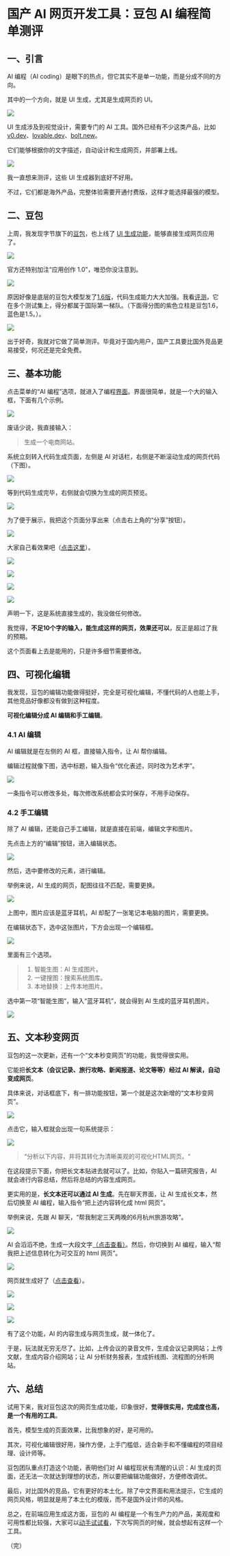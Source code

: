# 国产 AI 网页开发工具：豆包 AI 编程简单测评

## 一、引言

AI 编程（AI coding）是眼下的热点，但它其实不是单一功能，而是分成不同的方向。

其中的一个方向，就是 UI 生成，尤其是生成网页的 UI。

![](https://cdn.beekka.com/blogimg/asset/202506/bg2025062201.webp)

UI 生成涉及到视觉设计，需要专门的 AI 工具。国外已经有不少这类产品，比如 [v0.dev](https://v0.dev/)、[lovable.dev](http://lovable.dev/)、[bolt.new](https://bolt.new/)。

它们能够根据你的文字描述，自动设计和生成网页，并部署上线。

![](https://cdn.beekka.com/blogimg/asset/202506/bg2025062306.webp)

我一直想来测评，这些 UI 生成器到底好不好用。

不过，它们都是海外产品，完整体验需要开通付费版，这样才能选择最强的模型。

## 二、豆包

上周，我发现字节旗下的[豆包](https://www.doubao.com/chat/)，也上线了 [UI 生成功能](https://www.doubao.com/chat/coding)，能够直接生成网页应用了。

![](https://cdn.beekka.com/blogimg/asset/202506/bg2025062203.webp)

官方还特别加注“应用创作 1.0”，唯恐你没注意到。

![](https://cdn.beekka.com/blogimg/asset/202506/bg2025062307.webp)

原因好像是底层的豆包大模型发了[1.6版](https://mp.weixin.qq.com/s/TZeogITwPorPmToXU4f9iQ)，代码生成能力大大加强。我看[评测](https://zhuanlan.zhihu.com/p/1916265422740750402)，它在多个测试集上，得分都属于国际第一梯队。（下面得分图的紫色立柱是豆包1.6，蓝色是1.5。）。

![](https://cdn.beekka.com/blogimg/asset/202506/bg2025062316.webp)

出于好奇，我就对它做了简单测评。毕竟对于国内用户，国产工具要比国外竞品更易接受，何况还是完全免费。

## 三、基本功能

点击菜单的“AI 编程”选项，就进入了编程[界面](https://www.doubao.com/chat/coding)。界面很简单，就是一个大的输入框，下面有几个示例。

![](https://cdn.beekka.com/blogimg/asset/202506/bg2025062309.webp)

废话少说，我直接输入：

> 生成一个电商网站。

系统立刻转入代码生成页面，左侧是 AI 对话栏，右侧是不断滚动生成的网页代码（下图）。

![](https://cdn.beekka.com/blogimg/asset/202506/bg2025062310.webp)

等到代码生成完毕，右侧就会切换为生成的网页预览。

![](https://cdn.beekka.com/blogimg/asset/202506/bg2025062208.webp)

为了便于展示，我把这个页面分享出来（点击右上角的“分享”按钮）。

![](https://cdn.beekka.com/blogimg/asset/202506/bg2025062315.webp)

大家自己看效果吧（[点击这里](https://www.doubao.com/share/code/60c46be1f6096a1c)）。

![](https://cdn.beekka.com/blogimg/asset/202506/bg2025062209.webp)

![](https://cdn.beekka.com/blogimg/asset/202506/bg2025062211.webp)

![](https://cdn.beekka.com/blogimg/asset/202506/bg2025062312.webp)

![](https://cdn.beekka.com/blogimg/asset/202506/bg2025062313.webp)

声明一下，这是系统直接生成的，我没做任何修改。

我觉得，**不足10个字的输入，能生成这样的网页，效果还可以**，反正是超过了我的预期。

这个页面看上去是能用的，只是许多细节需要修改。

## 四、可视化编辑

我发现，豆包的编辑功能做得挺好，完全是可视化编辑，不懂代码的人也能上手，其他竞品好像都没有做到这种程度。

**可视化编辑分成 AI 编辑和手工编辑**。

### 4.1 AI 编辑

AI 编辑就是在左侧的 AI 框，直接输入指令，让 AI 帮你编辑。

编辑过程就像下图，选中标题，输入指令“优化表述，同时改为艺术字”。

![](https://cdn.beekka.com/blogimg/asset/202506/bg2025062314.webp)

一条指令可以修改多处，每次修改系统都会实时保存，不用手动保存。

### 4.2 手工编辑

除了 AI 编辑，还能自己手工编辑，就是直接在前端，编辑文字和图片。

先点击上方的“编辑”按钮，进入编辑状态。

![](https://cdn.beekka.com/blogimg/asset/202506/bg2025062212.webp)

然后，选中要修改的元素，进行编辑。

举例来说，AI 生成的网页，配图往往不匹配，需要更换。

![](https://cdn.beekka.com/blogimg/asset/202506/bg2025062213.webp)

上图中，图片应该是蓝牙耳机，AI 却配了一张笔记本电脑的图片，需要更换。

在编辑状态下，选中这张图片，下方会出现一个编辑框。

![](https://cdn.beekka.com/blogimg/asset/202506/bg2025062214.webp)

里面有三个选项。

> 1. 智能生图：AI 生成图片。
> 2. 一键搜图：搜索系统图库。
> 3. 本地替换：上传本地图片。

选中第一项“智能生图”，输入“蓝牙耳机”，就会得到 AI 生成的蓝牙耳机图片。

![](https://cdn.beekka.com/blogimg/asset/202506/bg2025062215.webp)

## 五、文本秒变网页

豆包的这一次更新，还有一个“文本秒变网页”的功能，我觉得很实用。

它能把**长文本（会议记录、旅行攻略、新闻报道、论文等等）经过 AI 解读，自动变成网页**。

具体来说，对话框底下，有一排功能按钮，第一个就是这次新增的“文本秒变网页”。

![](https://cdn.beekka.com/blogimg/asset/202506/bg2025062205.webp)

点击它，输入框就会出现一句系统提示：

![](https://cdn.beekka.com/blogimg/asset/202506/bg2025062206.webp)

> “分析以下内容，并将其转化为清晰美观的可视化HTML网页。“

在这段提示下面，你把长文本贴进去就可以了。比如，你贴入一篇研究报告，AI 就会进行内容总结，然后将总结的内容生成网页。

更实用的是，**长文本还可以通过 AI 生成**。先在聊天界面，让 AI 生成长文本，然后切换至 AI 编程，输入指令“把上述内容转化成 html 网页”。

举例来说，先跟 AI 聊天，“帮我制定三天两晚的6月杭州旅游攻略”。

![](https://cdn.beekka.com/blogimg/asset/202506/bg2025062217.webp)

AI 会滔滔不绝，生成一大段文字[（点击查看）](https://www.doubao.com/thread/wa5ccd04bcea04e6a)。然后，你切换到 AI 编程，输入“帮我把上述信息转化为可交互的 html 网页”。

![](https://cdn.beekka.com/blogimg/asset/202506/bg2025062218.webp)

网页就生成好了（[点击查看](https://www.doubao.com/share/code/c2bc579f099ea70c)）。

![](https://cdn.beekka.com/blogimg/asset/202506/bg2025062219.webp)

![](https://cdn.beekka.com/blogimg/asset/202506/bg2025062220.webp)

![](https://cdn.beekka.com/blogimg/asset/202506/bg2025062221.webp)

有了这个功能，AI 的内容生成与网页生成，就一体化了。

于是，玩法就无穷无尽了。比如，上传会议的录音文件，生成会议记录网站；上传文献，生成内容介绍网站；让 AI 分析财务报表，生成折线图、流程图的分析网站。

## 六、总结

试用下来，我对豆包这次的网页生成功能，印象很好，**觉得很实用，完成度也高，是一个有用的工具**。

首先，模型生成的页面效果，比我想象的好，是可用的。

其次，可视化编辑很好用，操作方便，上手门槛低，适合新手和不懂编程的项目经理、设计师等。

豆包团队重点打造这个功能，表明他们对 AI 编程现状有清醒的认识：AI 生成的页面，还无法一次就达到理想的状态，所以要把编辑功能做好，方便修改调优。

最后，对比国外的竞品，它有更好的本土化。除了中文界面和用法提示，它生成的网页风格，明显就是用了本土化的模版，而不是国外设计师的风格。

总之，在前端应用生成这方面，豆包的 AI 编程是一个有生产力的产品，美观度和可用性都比较强，大家可以[动手试试看](https://www.doubao.com/chat/coding)，下次写网页的时候，就会想起有这样一个工具。

（完）
